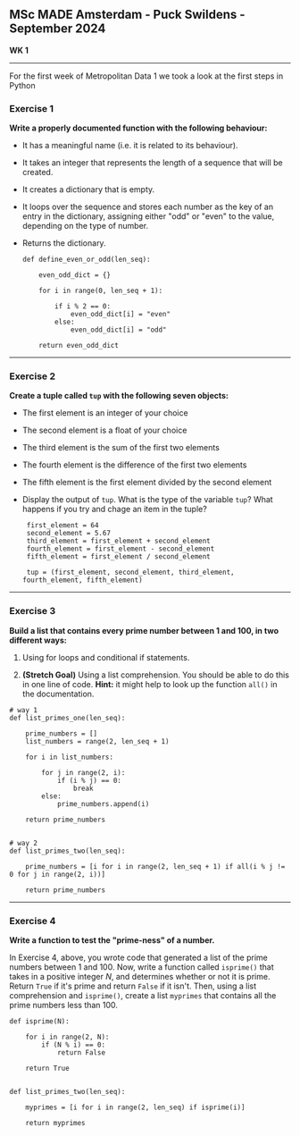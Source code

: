 
## MSc MADE Amsterdam - Puck Swildens - September 2024

**WK 1**

---

For the first week of Metropolitan Data 1 we took a look at the first steps in Python

### Exercise 1
**Write a properly documented function with the following behaviour:**

- It has a meaningful name (i.e. it is related to its behaviour).
- It takes an integer that represents the length of a sequence that will be created.
- It creates a dictionary that is empty.
- It loops over the sequence and stores each number as the key of an entry in the dictionary, assigning either "odd" or "even" to the value, depending on the type of number.

- Returns the dictionary.

      def define_even_or_odd(len_seq):
  
          even_odd_dict = {}
  
          for i in range(0, len_seq + 1):
      
              if i % 2 == 0:
                  even_odd_dict[i] = "even"
              else:
                  even_odd_dict[i] = "odd"
  
          return even_odd_dict
___
### Exercise 2
**Create a tuple called `tup` with the following seven objects:**

- The first element is an integer of your choice
- The second element is a float of your choice  
- The third element is the sum of the first two elements
- The fourth element is the difference of the first two elements
- The fifth element is the first element divided by the second element

- Display the output of `tup`.  What is the type of the variable `tup`? What happens if you try and chage an item in the tuple?
  
   ```
    first_element = 64
    second_element = 5.67
    third_element = first_element + second_element
    fourth_element = first_element - second_element
    fifth_element = first_element / second_element
    
    tup = (first_element, second_element, third_element, fourth_element, fifth_element)
   ``` 
___
### Exercise 3
**Build a list that contains every prime number between 1 and 100, in two different ways:**
    
1. Using for loops and conditional if statements.

2. **(Stretch Goal)** Using a list comprehension.  You should be able to do this in one line of code. **Hint:** it might help to look up the function `all()` in the documentation.

```
# way 1
def list_primes_one(len_seq):

    prime_numbers = []
    list_numbers = range(2, len_seq + 1)

    for i in list_numbers:

        for j in range(2, i):
            if (i % j) == 0:
                break
        else:
            prime_numbers.append(i)
        
    return prime_numbers
    

# way 2
def list_primes_two(len_seq):

    prime_numbers = [i for i in range(2, len_seq + 1) if all(i % j != 0 for j in range(2, i))]

    return prime_numbers
```
___
### Exercise 4
**Write a function to test the "prime-ness" of a number.**
    
In Exercise 4, above, you wrote code that generated a list of the prime numbers between 1 and 100. Now, write a function called `isprime()` that takes in a positive integer $N$, and determines whether or not it is prime.  Return `True` if it's prime and return `False` if it isn't. Then, using a list comprehension and `isprime()`, create a list `myprimes` that contains all the prime numbers less than 100.  

```
def isprime(N):

    for i in range(2, N):
        if (N % i) == 0:
            return False     
        
    return True
        
    
def list_primes_two(len_seq):

    myprimes = [i for i in range(2, len_seq) if isprime(i)]

    return myprimes
```

